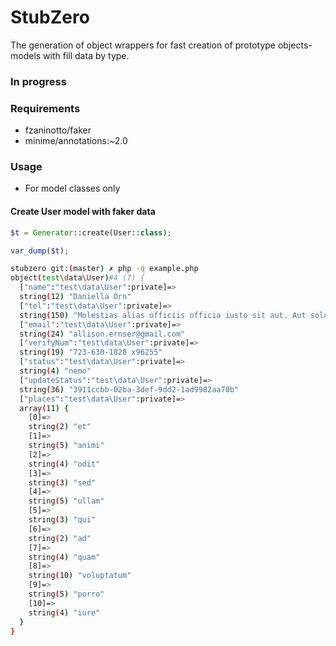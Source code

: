 # StubZero
The generation of object wrappers for fast creation of prototype objects-models with fill data by type.

### In progress

### Requirements
* fzaninotto/faker
* minime/annotations:~2.0

### Usage 
* For model classes only

#### Create User model with faker data

```php
$t = Generator::create(User::class);

var_dump($t);
```

```sh
stubzero git:(master) ✗ php -q example.php
object(test\data\User)#4 (7) {
  ["name":"test\data\User":private]=>
  string(12) "Daniella Orn"
  ["tel":"test\data\User":private]=>
  string(150) "Molestias alias officiis officia iusto sit aut. Aut soluta ut est nulla ut explicabo dignissimos. Et soluta a dolor laboriosam aliquid illum deserunt."
  ["email":"test\data\User":private]=>
  string(24) "allison.ernser@gmail.com"
  ["verifyNum":"test\data\User":private]=>
  string(19) "723-630-1828 x96255"
  ["status":"test\data\User":private]=>
  string(4) "nemo"
  ["updateStatus":"test\data\User":private]=>
  string(36) "3911ccbb-02ba-3def-9dd2-1ad9982aa70b"
  ["places":"test\data\User":private]=>
  array(11) {
    [0]=>
    string(2) "et"
    [1]=>
    string(5) "animi"
    [2]=>
    string(4) "odit"
    [3]=>
    string(3) "sed"
    [4]=>
    string(5) "ullam"
    [5]=>
    string(3) "qui"
    [6]=>
    string(2) "ad"
    [7]=>
    string(4) "quam"
    [8]=>
    string(10) "voluptatum"
    [9]=>
    string(5) "porro"
    [10]=>
    string(4) "iure"
  }
}

```
